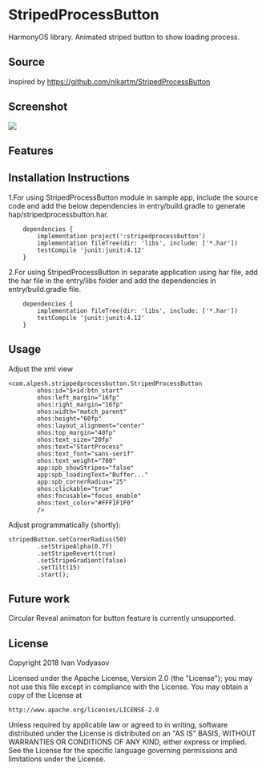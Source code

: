 # StripedProcessButton
HarmonyOS library. Animated striped button to show loading process.

## Source
Inspired by https://github.com/nikartm/StripedProcessButton

## Screenshot
<img src = "https://github.com/alpesh12345/StripedProcessButton/blob/main/screenshots/stripedprocessbutton.gif"/>

## Features


## Installation Instructions
1.For using StripedProcessButton module in sample app, include the source code and add the below dependencies in entry/build.gradle to generate hap/stripedprocessbutton.har.
```
	dependencies {
		implementation project(':stripedprocessbutton')
        implementation fileTree(dir: 'libs', include: ['*.har'])
        testCompile 'junit:junit:4.12'
	}
```
2.For using StripedProcessButton in separate application using har file, add the har file in the entry/libs folder and add the dependencies in entry/build.gradle file.
```
	dependencies {
		implementation fileTree(dir: 'libs', include: ['*.har'])
		testCompile 'junit:junit:4.12'
	}
```
## Usage
Adjust the xml view
```
<com.alpesh.strippedprocessbutton.StripedProcessButton
        ohos:id="$+id:btn_start"
        ohos:left_margin="16fp"
        ohos:right_margin="16fp"
        ohos:width="match_parent"
        ohos:height="60fp"
        ohos:layout_alignment="center"
        ohos:top_margin="40fp"
        ohos:text_size="20fp"
        ohos:text="StartProcess"
        ohos:text_font="sans-serif"
        ohos:text_weight="700"
        app:spb_showStripes="false"
        app:spb_loadingText="Buffer..."
        app:spb_cornerRadius="25"
        ohos:clickable="true"
        ohos:focusable="focus_enable"
        ohos:text_color="#FFF1F1F0"
        />
```
Adjust programmatically (shortly):
```
stripedButton.setCornerRadius(50)
        .setStripeAlpha(0.7f)
        .setStripeRevert(true)
        .setStripeGradient(false)
        .setTilt(15)
        .start();
```
## Future work
Circular Reveal animaton for button feature is currently unsupported.
## License
Copyright 2018 Ivan Vodyasov

Licensed under the Apache License, Version 2.0 (the "License"); you may not use this file except in compliance with the License. You may obtain a copy of the License at
```
http://www.apache.org/licenses/LICENSE-2.0
```
Unless required by applicable law or agreed to in writing, software distributed under the License is distributed on an "AS IS" BASIS, WITHOUT WARRANTIES OR CONDITIONS OF ANY KIND, either express or implied. See the License for the specific language governing permissions and limitations under the License.
